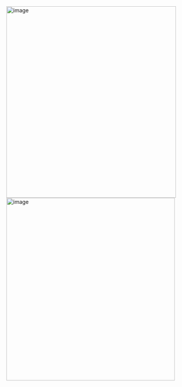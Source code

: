 <img width="444" height="502" alt="image" src="https://github.com/user-attachments/assets/ae7399bf-d78b-4780-9199-309b2b795a93" />

<img width="441" height="479" alt="image" src="https://github.com/user-attachments/assets/3d4b2fdd-34ed-48ab-826f-bac56daaacf5" />
